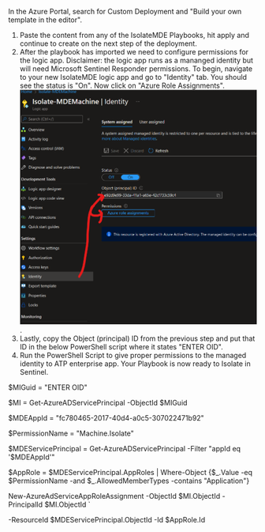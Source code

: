 In the Azure Portal, search for Custom Deployment and "Build your own template in the editor".

1.  Paste the content from any of the IsolateMDE Playbooks, hit apply and continue to create on the next step of the deployment.
2.  After the playbook has imported we need to configure permissions for the logic app. Disclaimer: the logic app runs as a mananged identity but will need Microsoft Sentinel Responder permissions. To begin, navigate to your new IsolateMDE logic app and go to "Identity" tab. You should see the status is "On". Now click on "Azure Role Assignments".![](https://github.com/Cyberlorians/uploadedimages/blob/main/isolatemdeidentity.png).
3.  Lastly, copy the Object (principal) ID from the previous step and put that ID in the below PowerShell script where it states "ENTER OID".
4.  Run the PowerShell Script to give proper permissions to the managed identity to ATP enterprise app. Your Playbook is now ready to Isolate in Sentinel.

$MIGuid = "ENTER OID"

$MI = Get-AzureADServicePrincipal -ObjectId $MIGuid

$MDEAppId = "fc780465-2017-40d4-a0c5-307022471b92"

$PermissionName = "Machine.Isolate"

$MDEServicePrincipal = Get-AzureADServicePrincipal -Filter "appId eq '$MDEAppId'"

$AppRole = $MDEServicePrincipal.AppRoles | Where-Object {$\_.Value -eq $PermissionName -and $\_.AllowedMemberTypes -contains "Application"}

New-AzureAdServiceAppRoleAssignment -ObjectId $MI.ObjectId -PrincipalId $MI.ObjectId \`

\-ResourceId $MDEServicePrincipal.ObjectId -Id $AppRole.Id
